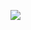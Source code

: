 [![](https://mermaid.ink/img/pako:eNp1UV1rgzAU_StyQXxxJX7VGuiga8sY9APUvazuIdW0DatJiXFbJ_73pdrB2Giewjn3nnPvuQ3koqCAwTQbxpnCRmOpAy2pha2CyDerbU0z47uj-MgPRCpjEWfc0K-qt3tJTgcD50LSHptN0snDJJlvcEEU2ZKKvvbEcj2bLza41FbHK5TOk_Rp9bjBilaK8f0Vprz4q3_R6rHpepWk8fM0XceJ9pDsncrqd-P_MmM8vu_tb3DXOW6wPxuBDSWVJWGFjqq5FGfQxZQB1t9LUhlkvNV1pFYiOfMcsJI1taE-6QXojBG9Tgl4R46VRk-EA27gE7DreIMo9B00ROHQ90PPhjPgu5E7QCMHOWEQBUGEXKe14UsIreBowvXdELmB57so8hwbaMGUkMv-lN1FO4uXrqGzbL8BafaSuA?type=png)](https://mermaid.live/edit#pako:eNp1UV1rgzAU_StyQXxxJX7VGuiga8sY9APUvazuIdW0DatJiXFbJ_73pdrB2Giewjn3nnPvuQ3koqCAwTQbxpnCRmOpAy2pha2CyDerbU0z47uj-MgPRCpjEWfc0K-qt3tJTgcD50LSHptN0snDJJlvcEEU2ZKKvvbEcj2bLza41FbHK5TOk_Rp9bjBilaK8f0Vprz4q3_R6rHpepWk8fM0XceJ9pDsncrqd-P_MmM8vu_tb3DXOW6wPxuBDSWVJWGFjqq5FGfQxZQB1t9LUhlkvNV1pFYiOfMcsJI1taE-6QXojBG9Tgl4R46VRk-EA27gE7DreIMo9B00ROHQ90PPhjPgu5E7QCMHOWEQBUGEXKe14UsIreBowvXdELmB57so8hwbaMGUkMv-lN1FO4uXrqGzbL8BafaSuA)
